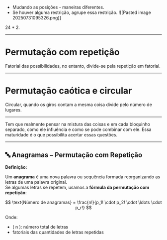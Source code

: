 - Mudando as posições - maneiras diferentes.
- Se houver alguma restrição, agrupe essa restrição.
![[Pasted image 20250731095326.png]]

24 * 2.

---
# Permutação com repetição

Fatorial das possibilidades, no entanto, divide-se pela repetição em fatorial.

---
# Permutação caótica e circular

Circular, quando os giros contam a mesma coisa divide pelo número de lugares.


---
Tem que realmente pensar na mistura das coisas e em cada bloquinho separado, como ele influência e como se pode combinar com ele. Essa maturidade é o que possibilita acertar essas questões. 

---

## 🔤 Anagramas – Permutação com Repetição

**Definição:**

Um **anagrama** é uma nova palavra ou sequência formada reorganizando as letras de uma palavra original.  
Se algumas letras se repetem, usamos a **fórmula da permutação com repetição**:

$$
\text{Número de anagramas} = \frac{n!}{p_1! \cdot p_2! \cdot \ldots \cdot p_r!}
$$

Onde:
- \( n \): número total de letras
- fatoriais das quantidades de letras repetidas
